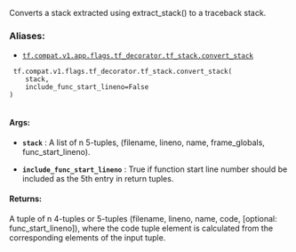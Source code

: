 Converts a stack extracted using extract_stack() to a traceback stack.



### Aliases:

- [ `tf.compat.v1.app.flags.tf_decorator.tf_stack.convert_stack` ](/api_docs/python/tf/compat/v1/flags/tf_decorator/tf_stack/convert_stack)



```
 tf.compat.v1.flags.tf_decorator.tf_stack.convert_stack(
    stack,
    include_func_start_lineno=False
)
 
```



#### Args:

- **`stack`** : A list of n 5-tuples,
(filename, lineno, name, frame_globals, func_start_lineno).

- **`include_func_start_lineno`** : True if function start line number should be
included as the 5th entry in return tuples.



#### Returns:
A tuple of n 4-tuples or 5-tuples
(filename, lineno, name, code, [optional: func_start_lineno]), where the
code tuple element is calculated from the corresponding elements of the
input tuple.

